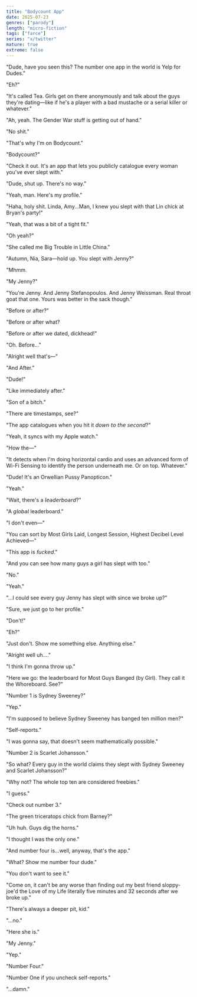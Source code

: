 ```yaml
---
title: "Bodycount App"
date: 2025-07-23
genres: ["parody"]
length: "micro-fiction"
tags: ["farce"]
series: "x/twitter"
mature: true
extreme: false
---
```

"Dude, have you seen this? The number one app in the world is Yelp for Dudes."

"Eh?"

"It's called Tea. Girls get on there anonymously and talk about the guys they're dating—like if he's a player with a bad mustache or a serial killer or whatever."

"Ah, yeah. The Gender War stuff is getting out of hand."

"No shit."

"That's why I'm on Bodycount."

"Bodycount?"

"Check it out. It's an app that lets you publicly catalogue every woman you've ever slept with."

"Dude, shut up. There's no way."

"Yeah, man. Here's my profile."

"Haha, holy shit. Linda, Amy...Man, I knew you slept with that Lin chick at Bryan's party!"

"Yeah, that was a bit of a tight fit."

"Oh yeah?"

"She called me Big Trouble in Little China."

"Autumn, Nia, Sara—hold up. You slept with Jenny?"

"Mhmm.

"My Jenny?"

"You're Jenny. And Jenny Stefanopoulos. And Jenny Weissman. Real throat goat that one. Yours was better in the sack though."

"Before or after?"

"Before or after what?

"Before or after we dated, dickhead!"

"Oh. Before..."

"Alright well that's—"

"And After."

"Dude!"

"Like immediately after."

"Son of a bitch."

"There are timestamps, see?"

"The app catalogues when you hit it 𝘥𝘰𝘸𝘯 𝘵𝘰 𝘵𝘩𝘦 𝘴𝘦𝘤𝘰𝘯𝘥?"

"Yeah, it syncs with my Apple watch."

"How the—"

"It detects when I'm doing horizontal cardio and uses an advanced form of Wi-Fi Sensing to identify the person underneath me. Or on top. Whatever."

"Dude! It's an Orwellian Pussy Panopticon."

"Yeah."

"Wait, there's a 𝘭𝘦𝘢𝘥𝘦𝘳𝘣𝘰𝘢𝘳𝘥?"

"A 𝘨𝘭𝘰𝘣𝘢𝘭 leaderboard."

"I don't even—"

"You can sort by Most Girls Laid, Longest Session, Highest Decibel Level Achieved—"

"This app is 𝘧𝘶𝘤𝘬𝘦𝘥."

"And you can see how many guys a girl has slept with too."

"No."

"Yeah."

"...I could see every guy Jenny has slept with since we broke up?"

"Sure, we just go to her profile."

"Don't!"

"Eh?"

"Just don't. Show me something else. Anything else."

"Alright well uh...."

"I think I'm gonna throw up."

"Here we go: the leaderboard for Most Guys Banged (by Girl). They call it the Whoreboard. See?"

"Number 1 is Sydney Sweeney?"

"Yep."

"I'm supposed to believe Sydney Sweeney has banged ten million men?"

"Self-reports."

"I was gonna say, that doesn't seem mathematically possible."

"Number 2 is Scarlet Johansson."

"So what? Every guy in the world claims they slept with Sydney Sweeney and Scarlet Johansson?" 

"Why not? The whole top ten are considered freebies."

"I guess."

"Check out number 3."

"The green triceratops chick from Barney?"

"Uh huh. Guys dig the horns."

"I thought I was the only one."

"And number four is...well, anyway, that's the app."

"What? Show me number four dude."

"You don't want to see it."

"Come on, it can't be any worse than finding out my best friend sloppy-joe'd the Love of my Life literally five minutes and 32 seconds after we broke up."

"There's always a deeper pit, kid."

"...no."

"Here she is."

"My Jenny."

"Yep."

"Number Four."

"Number One if you uncheck self-reports."

"...damn."
